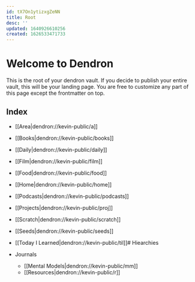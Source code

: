 ```yaml
---
id: tX7On1ytizxgZeNN
title: Root
desc: ''
updated: 1640926610256
created: 1626533471733
---
```

# Welcome to Dendron

This is the root of your dendron vault. If you decide to publish your entire vault, this will be your landing page. You are free to customize any part of this page except the frontmatter on top. 

## Index
- [[Area|dendron://kevin-public/a]]
- [[Books|dendron://kevin-public/books]]
- [[Daily|dendron://kevin-public/daily]]
- [[Film|dendron://kevin-public/film]]
- [[Food|dendron://kevin-public/food]]
- [[Home|dendron://kevin-public/home]]
- [[Podcasts|dendron://kevin-public/podcasts]]
- [[Projects|dendron://kevin-public/proj]]
- [[Scratch|dendron://kevin-public/scratch]]
- [[Seeds|dendron://kevin-public/seeds]]
- [[Today I Learned|dendron://kevin-public/til]]# Hiearchies

- Journals
    - [[Mental Models|dendron://kevin-public/mm]]
    - [[Resources|dendron://kevin-public/r]]